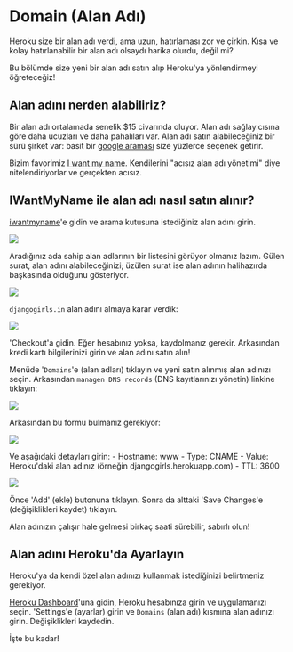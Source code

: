 # Domain (Alan Adı)

Heroku size bir alan adı verdi, ama uzun, hatırlaması zor ve çirkin. Kısa ve kolay hatırlanabilir bir alan adı olsaydı harika olurdu, değil mi?

Bu bölümde size yeni bir alan adı satın alıp Heroku'ya yönlendirmeyi öğreteceğiz!

## Alan adını nerden alabiliriz?

Bir alan adı ortalamada senelik $15 civarında oluyor. Alan adı sağlayıcısına göre daha ucuzları ve daha pahalıları var. Alan adı satın alabileceğiniz bir sürü şirket var: basit bir [google araması][1] size yüzlerce seçenek getirir.

 [1]: https://www.google.com/search?q=register%20domain

Bizim favorimiz [I want my name][2]. Kendilerini "acısız alan adı yönetimi" diye nitelendiriyorlar ve gerçekten acısız.

 [2]: https://iwantmyname.com/

## IWantMyName ile alan adı nasıl satın alınır?

[iwantmyname][3]'e gidin ve arama kutusuna istediğiniz alan adını girin.

 [3]: http://iwantmyname.com

![][4]

 [4]: images/1.png

Aradığınız ada sahip alan adlarının bir listesini görüyor olmanız lazım. Gülen surat, alan adını alabileceğinizi; üzülen surat ise alan adının halihazırda başkasında olduğunu gösteriyor.

![][5]

 [5]: images/2.png

`djangogirls.in` alan adını almaya karar verdik:

![][6]

 [6]: images/3.png

'Checkout'a gidin. Eğer hesabınız yoksa, kaydolmanız gerekir. Arkasından kredi kartı bilgilerinizi girin ve alan adını satın alın!

Menüde '`Domains`'e (alan adları) tıklayın ve yeni satın alınmış alan adınızı seçin. Arkasından `managen DNS records` (DNS kayıtlarınızı yönetin) linkine tıklayın:

![][7]

 [7]: images/4.png

Arkasından bu formu bulmanız gerekiyor:

![][8]

 [8]: images/5.png

Ve aşağıdaki detayları girin: - Hostname: www - Type: CNAME - Value: Heroku'daki alan adınız (örneğin djangogirls.herokuapp.com) - TTL: 3600

![][9]

 [9]: images/6.png

Önce 'Add' (ekle) butonuna tıklayın. Sonra da alttaki 'Save Changes'e (değişiklikleri kaydet) tıklayın.

Alan adınızın çalışır hale gelmesi birkaç saati sürebilir, sabırlı olun!

## Alan adını Heroku'da Ayarlayın

Heroku'ya da kendi özel alan adınızı kullanmak istediğinizi belirtmeniz gerekiyor.

[Heroku Dashboard][10]'una gidin, Heroku hesabınıza girin ve uygulamanızı seçin. 'Settings'e (ayarlar) girin ve `Domains` (alan adı) kısmına alan adınızı girin. Değişiklikleri kaydedin.

 [10]: https://dashboard.heroku.com/apps

İşte bu kadar!
